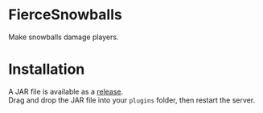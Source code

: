 # FierceSnowballs

Make snowballs damage players.

# Installation

A JAR file is available as a [release](https://github.com/honkling/FierceSnowballs/releases).<br>
Drag and drop the JAR file into your `plugins` folder, then restart the server.
